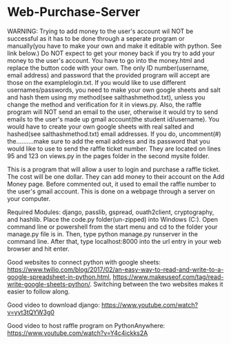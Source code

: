 # Web-Purchase-Server
WARNING: Trying to add money to the user's account wil NOT be successful as it has to be done through a seperate program or manually(you have to make your own and make it editable with python. See link below.) Do NOT expect to get your money back if you try to add your money to the user's account. You have to go into the money.html and replace the button code with your own. The only ID number(username, email address) and password that the provided program will accept are those on the examplelogin.txt. If you would like to use different usernames/passwords, you need to make your own google sheets and salt and hash them using my method(see salthashmethod.txt), unless you change the method and verification for it in views.py. Also, the raffle program will NOT send an email to the user, otherwise it would try to send emails to the user's made up gmail account(the student id/username). You would have to create your own google sheets with real salted and hashed(see salthashmethod.txt) email addresses. If you do, uncomment(#) the..........make sure to add the email address and its password that you would like to use to send the raffle ticket number. They are located on lines 95 and 123 on views.py in the pages folder in the second mysite folder.

This is a program that will allow a user to login and purchase a raffle ticket. The cost will be one dollar. They can add money to their account on the Add Money page. Before commented out, it used to email the raffle number to the user's gmail account. This is done on a webpage through a server on your computer. 

Required Modules: django, passlib, gspread, ouath2client, cryptography, and hashlib.
Place the code.py folder(un-zipped) into Windows (C:). Open command line or powershell from the start menu and cd to the folder your manage.py file is in. Then, type python manage.py runserver in the command line. After that, type localhost:8000 into the url entry  in your web browser and hit enter.

Good websites to connect python with google sheets: https://www.twilio.com/blog/2017/02/an-easy-way-to-read-and-write-to-a-google-spreadsheet-in-python.html, https://www.makeuseof.com/tag/read-write-google-sheets-python/. Switching between the two websites makes it easier to follow along.

Good video to download django: https://www.youtube.com/watch?v=yyt3tQYW3g0

Good video to host raffle program on PythonAnywhere: https://www.youtube.com/watch?v=Y4c4ickks2A

